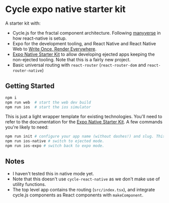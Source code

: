 # Cycle expo native starter kit

A starter kit with:
 - Cycle.js for the fractal component architecture. Following [manyverse](https://github.com/staltz/manyverse) in how react-native is setup.
 - Expo for the development tooling, and React Native and React Native Web to [Write Once, Render Everywhere](https://github.com/peggyrayzis/asburyagile-universal-components).
 - [Expo Native Starter Kit](https://github.com/codersera-repo/expo-native-starter-kit) to allow developing ejected apps keeping the non-ejected tooling. Note that this is a fairly new project.
 - Basic universal routing with `react-router` (`react-router-dom` and `react-router-native`)

## Getting Started

```bash
npm i
npm run web  # start the web dev build
npm run ios  # start the ios simulator
```

This is just a light wrapper template for existing technologies. You'll need to refer to the documentation for the [Expo Native Starter Kit](https://github.com/codersera-repo/expo-native-starter-kit). A few commands you're likely to need:

```bash
npm run init # configure your app name (without dashes!) and slug. This will only work once...
npm run ios-native # switch to ejected mode.
npm run ios-expo # switch back to expo mode.
```

## Notes

- I haven't tested this in native mode yet.
- Note that this doesn't use `cycle-react-native` as we don't make use of utility functions.
- The top level app contains the routing (`src/index.tsx`), and integrate cycle.js components as React components with `makeComponent`.
